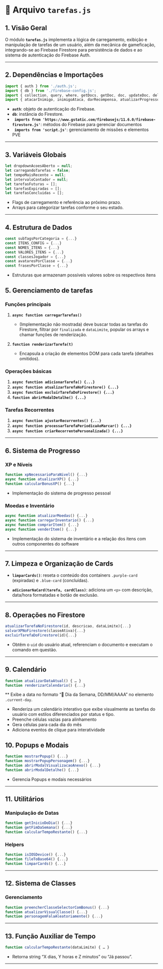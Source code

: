 # 📄 Arquivo `tarefas.js`

## 1. Visão Geral

O módulo **`tarefas.js`** implementa a lógica de carregamento, exibição e manipulação de tarefas de um usuário, além da mecânica de gameficação, integrando-se ao Firebase Firestore para persistência de dados e ao sistema de autenticação do Firebase Auth.

---

## 2. Dependências e Importações

```js
import { auth } from './auth.js';
import { db } from './firebase-config.js';
import { collection, query, where, getDocs, getDoc, doc, updateDoc, deleteDoc, Timestamp, addDoc, increment, arrayUnion, setDoc, serverTimestamp } from 'https://www.gstatic.com/firebasejs/11.6.0/firebase-firestore.js';
import { atacarInimigo, inimigoAtaca, darRecompensa, atualizarProgressoMissoes, mostrarMissoesDiarias } from './script.js';
```

* **`auth`**: objeto de autenticação do Firebase.
* **`db`**: instância do Firestore.
* **` imports from 'https://www.gstatic.com/firebasejs/11.6.0/firebase-firestore.js'`**: métodos do Firebase para gerenciar documentos
* **` imports from 'script.js'`**: gerenciamento de missões e elementos PVE

---

## 3. Variáveis Globais

```js
let dropdownAcoesAberto = null;
let carregandoTarefas = false;
let tempoMaisRecente = null;
let intervaloContador = null;
let tarefasFuturas = [];
let tarefasExpiradas = [];
let tarefasConcluidas = [];
```

* Flags de carregamento e referência ao próximo prazo.
* Arrays para categorizar tarefas conforme o seu estado.
---

## 4. Estrutura de Dados

```js
const subTagsPorCategoria = {...}
const ITENS_CONFIG = {...}
const NOMES_ITENS = {...}
const VALORES_ITENS = {...}
const classesJogador = {...}
const avataresPorClasse = {...}
const frasesPorClasse = {...}
```
* Estruturas que armazenam possíveis valores sobre os respectivos itens

## 5. Gerenciamento de tarefas

### Funções principais

1. **`async function carregarTarefas()`**

   * (Implementação não mostrada) deve buscar todas as tarefas do Firestore, filtrar por `finalizada` e `dataLimite`, popular os arrays e chamar funções de renderização.
2. **`function renderizarTarefa(t)`**

   * Encapsula a criação de elementos DOM para cada tarefa (detalhes omitidos).

### Operações básicas

1. **`async function adicionarTarefa() {...}`**
2. **`async function atualizarTarefaNoFirestore() {...}`**
3. **`async function excluirTarefaDoFirestore() {...}`**
4. **`function abrirModalDetalhe() {...}`**

### Tarefas Recorrentes
1. **`async function ajustarRecurrentes() {...}`**
2. **`async function processarTarefaPeriodicaAoMarcar() {...}`**
3. **`async function criarRecorrentePersonalizada() {...}`**
---

## 6. Sistema de Progresso
### XP e Níveis

```js
function xpNecessarioParaNivel() {...}
async function atualizarXP() {...}
function calcularBonusXP() {...}
```
* Implementação do sistema de progresso pessoal
### Moedas e Inventário

```js
async function atualizarMoedas() {...}
async function carregarInventario() {...}
async function comprarItem() {...}
async function venderItem() {...}
```
* Implementação do sistema de inventário e a relação dos itens com outros componentes do software
---

## 7. Limpeza e Organização de Cards

* **`limparCards()`**: reseta o conteúdo dos containers `.purple-card` (expiradas) e `.blue-card` (concluídas).

* **`adicionarNaCard(tarefa, cardClass)`**: adiciona um `<p>` com descrição, data/hora formatadas e botão de exclusão.

---

## 8. Operações no Firestore
```js
atualizarTarefaNoFirestore(id, descricao, dataLimite){...}
salvarXPNoFirestore(classeAtiva){...}
excluirTarefaDoFirestore(id){...}
```

  * Obtêm o `uid` do usuário atual, referenciam o documento e executam o comando em questão.

---

## 9. Calendário

```js
function atualizarDataAtual() { … }
function renderizarCalendario() {...}
```

** Exibe a data no formato “📅 Dia da Semana, DD/MM/AAAA” no elemento `.current-day`.
* Renderiza um calendário interativo que exibe visualmente as tarefas do usuário com estilos diferenciados por status e tipo.
* Preenche células vazias para alinhamento
* Gera células para cada dia do mês
* Adiciona eventos de clique para interatividade
 
## 10. Popups e Modais

```js
function mostrarPopup() {...}
function mostrarPopupPersonagem() {...}
function abrirModalVisualizacaoAnexo() {...}
function abrirModalDetalhe() {...}
```

* Gerencia Popups e modais necessários
---

## 11. Utilitários
### Manipulação de Datas

```js
function getInicioDoDia() {...}
function getFimDaSemana() {...}
function calcularTempoRestante() {...}
```

### Helpers

```js
function isIOSDevice() {...}
function fileToBase64() {...}
function limparCards() {...}
```
---

## 12. Sistema de Classes

### Gerenciamento

```js
function preencherClasseSelectorComBonus() {...}
function atualizarVisualClasse() {...}
function personagemFalaAleatoriamente() {...}
```

---

## 13. Função Auxiliar de Tempo

```js
function calcularTempoRestante(dataLimite) { … }
```

* Retorna string “X dias, Y horas e Z minutos” ou “Já passou”.


---

